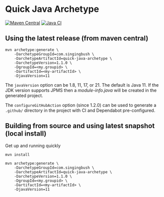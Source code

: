 Quick Java Archetype
====================

[![Maven Central](https://img.shields.io/maven-central/v/com.singingbush/quick-java-archetype.svg?label=Maven%20Central)](https://search.maven.org/search?q=g:%22com.singingbush%22%20AND%20a:%22quick-java-archetype%22) [![Java CI](https://github.com/SingingBush/quick-java-archetype/actions/workflows/maven.yml/badge.svg)](https://github.com/SingingBush/quick-java-archetype/actions/workflows/maven.yml)


## Using the latest release (from maven central)

```text
mvn archetype:generate \
    -DarchetypeGroupId=com.singingbush \
    -DarchetypeArtifactId=quick-java-archetype \
    -DarchetypeVersion=1.1.0 \
    -DgroupId=<my.groupid> \
    -DartifactId=<my-artifactId> \
    -DjavaVersion=11
```

The `javaVersion` option can be 1.8, 11, 17, or 21. The default is Java 11. If the JDK version supports JPMS then a *module-info.java* will be created in the generated project.

The `configureGitHubAction` option (since 1.2.0) can be used to generate a `.github/` directory in the project with CI and Dependabot pre-configured.

## Building from source and using latest snapshot (local install)
Get up and running quickly

```text
mvn install
```

```text
mvn archetype:generate \
    -DarchetypeGroupId=com.singingbush \
    -DarchetypeArtifactId=quick-java-archetype \
    -DarchetypeVersion=1.1.0 \
    -DgroupId=<my.groupid> \
    -DartifactId=<my-artifactId> \
    -DjavaVersion=11
```


